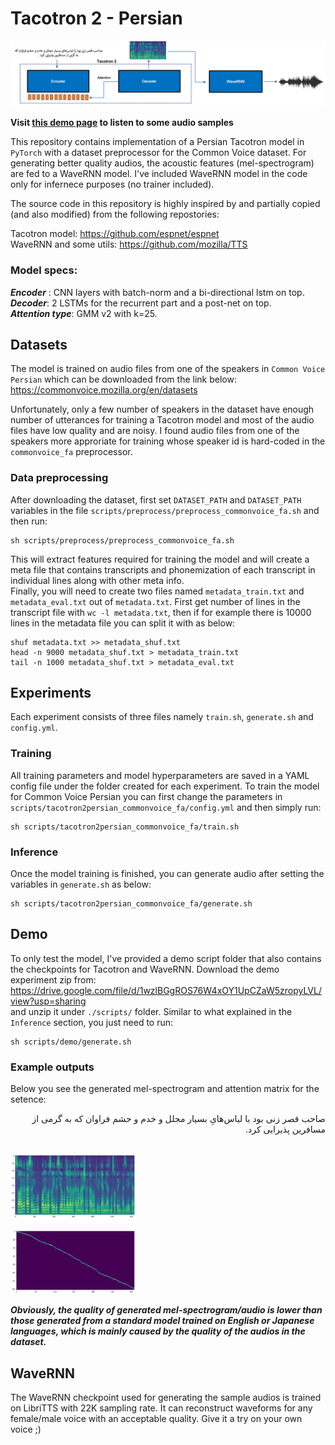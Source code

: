 # Tacotron 2 - Persian
<p align="center"><img src="assets/tacotron2persian.png" width="800"  />
</p>


<strong>Visit <a href="https://hamedhemati.github.io/Tacotron-2-Persian-Demo/">this demo page</a> to listen to some audio samples</strong>

This repository contains implementation of a Persian Tacotron model in `PyTorch` with a dataset preprocessor for the Common Voice dataset. For generating better quality audios, the acoustic features (mel-spectrogram) are fed to a WaveRNN model. I've included WaveRNN model in the code only for infernece purposes (no trainer included).

The source code in this repository is highly inspired by and partially copied (and also modified) from the following repostories:<br>

Tacotron model: https://github.com/espnet/espnet <br>
WaveRNN and some utils: https://github.com/mozilla/TTS <br>

### Model specs:<br>
***Encoder*** : CNN layers with batch-norm and a bi-directional lstm on top.<br>
***Decoder***: 2 LSTMs for the recurrent part and a post-net on top.<br>
***Attention type***: GMM v2 with k=25.

## Datasets
The model is trained on audio files from one of the speakers in `Common Voice Persian` which can be downloaded from the link below:
https://commonvoice.mozilla.org/en/datasets

Unfortunately, only a few number of speakers in the dataset have enough number of utterances for training a Tacotron model and most of the audio files have low quality and are noisy. I found audio files from one of the speakers more approriate for training whose speaker id is hard-coded in the `commonvoice_fa` preprocessor.

### Data preprocessing
After downloading the dataset, first set `DATASET_PATH` and `DATASET_PATH` variables in the file `scripts/preprocess/preprocess_commonvoice_fa.sh` and then run:
```
sh scripts/preprocess/preprocess_commonvoice_fa.sh
```
This will extract features required for training the model and will create a meta file that contains transcripts and phonemization of each transcript in individual lines along with other meta info.<br>
Finally, you will need to create two files named `metadata_train.txt` and `metadata_eval.txt` out of `metadata.txt`. First get number of lines in the transcript file with `wc -l metadata.txt`, then if for example there is 10000 lines in the metadata file you can split it with as below:<br>
```
shuf metadata.txt >> metadata_shuf.txt
head -n 9000 metadata_shuf.txt > metadata_train.txt
tail -n 1000 metadata_shuf.txt > metadata_eval.txt
```

## Experiments
Each experiment consists of three files namely `train.sh`, `generate.sh` and `config.yml`.

### Training
All training parameters and model hyperparameters are saved in a YAML config file under the folder created for each experiment. To train the model for Common Voice Persian you can first change the parameters in `scripts/tacotron2persian_commonvoice_fa/config.yml` and then simply run:
```
sh scripts/tacotron2persian_commonvoice_fa/train.sh
```

### Inference
Once the model training is finished, you can generate audio after setting the variables in `generate.sh` as below:

```
sh scripts/tacotron2persian_commonvoice_fa/generate.sh
```

## Demo
To only test the model, I've provided a demo script folder that also contains the checkpoints for Tacotron and WaveRNN. Download the demo experiment zip from:<br>
https://drive.google.com/file/d/1wzlBGgROS76W4xOY1UpCZaW5zropyLVL/view?usp=sharing
<br>
and unzip it under `./scripts/` folder. Similar to what explained in the `Inference` section, you just need to run:
```
sh scripts/demo/generate.sh
```

### Example outputs
Below you see the generated mel-spectrogram and attention matrix for the setence:<br>

<div dir="rtl">
صاحب قصر زنی بود با لباس‌هایِ بسیار مجلل و خدم و حشم فراوان که به گرمی از مسافرین پذیرایی کرد.
</div>
<br>

<p align="left"><img src="assets/sample_mel.png" width="200"  />
</p>

<p align="left"><img src="assets/sample_attn.png" width="200"  />
</p>

***Obviously, the quality of generated mel-spectrogram/audio is lower than those generated from a standard model trained on English or Japanese languages, which is mainly caused by the quality of the audios in the dataset.***


## WaveRNN
The WaveRNN checkpoint used for generating the sample audios is trained on LibriTTS with 22K sampling rate. It can reconstruct waveforms for any female/male voice with an acceptable quality. Give it a try on your own voice ;)
